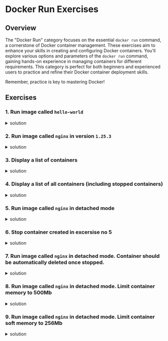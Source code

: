 # Docker Run Exercises
## Overview
The "Docker Run" category focuses on the essential `docker run` command, a cornerstone of Docker container management. These exercises aim to enhance your skills in creating and configuring Docker containers. You'll explore various options and parameters of the `docker run` command, gaining hands-on experience in managing containers for different requirements. This category is perfect for both beginners and experienced users to practice and refine their Docker container deployment skills.

Remember, practice is key to mastering Docker!

## Exercises

### 1. Run image called `hello-world`

<details>
<summary>solution</summary>
<code>
docker run hello-world
</code>
</details>

### 2. Run image called `nginx` in version `1.25.3`

<details>
<summary>solution</summary>
<code>
docker run nginx:1.25.3
</code>

press CTRL+C to stop container
</details>

### 3. Display a list of containers

<details>
<summary>solution</summary>
<code>
docker ps
</code>
</details>

### 4. Display a list of all containers (including stopped containers)

<details>
<summary>solution</summary>
<code>
docker ps -a
</code>
</details>

### 5. Run image called `nginx` in detached mode

<details>
<summary>solution</summary>
<code>
docker run -d nginx
</code>
</details>

### 6. Stop container created in excersise no 5

<details>
<summary>solution</summary>
<code>
docker ps

docker container stop CONTAINER_NAME
</code>
</details>


### 7. Run image called `nginx` in detached mode. Container should be automatically deleted once stopped.

<details>
<summary>solution</summary>
<code>
docker run -d --rm nginx
</code>
</details>

### 8. Run image called `nginx` in detached mode. Limit container memory to 500Mb

<details>
<summary>solution</summary>
<code>
docker run -d --memory 500M nginx
</code>
</details>

### 9. Run image called `nginx` in detached mode. Limit container soft memory to 256Mb

<details>
<summary>solution</summary>
<code>
docker run -d --memory-reservation 256M nginx
</code>
</details>